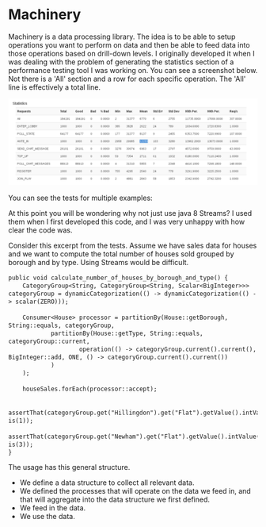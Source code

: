 # Machinery

Machinery is a data processing library.  The idea is to be able to setup operations you want to perform on data and then be able to feed data into those operations based on drill-down levels.  I originally developed it when I was dealing with the problem of generating the statistics section of a performance testing tool I was working on.  You can see a screenshot below.  Not there is a 'All' section and a row for each specific operation.  The 'All' line is effectively a total line.

![statistics screenshot](statistics.png)

You can see the tests for multiple examples:


At this point you will be wondering why not just use java 8 Streams?  I used them when I first developed this code, and I was very unhappy with how clear the code was.  

Consider this excerpt from the tests.  Assume we have sales data for houses and we want to compute the total number of houses sold grouped by borough and by type.  Using Streams would be difficult.  

    public void calculate_number_of_houses_by_borough_and_type() {
        CategoryGroup<String, CategoryGroup<String, Scalar<BigInteger>>> categoryGroup = dynamicCategorization(() -> dynamicCategorization(() -> scalar(ZERO)));

        Consumer<House> processor = partitionBy(House::getBorough, String::equals, categoryGroup,
                partitionBy(House::getType, String::equals, categoryGroup::current,
                        operation(() -> categoryGroup.current().current(), BigInteger::add, ONE, () -> categoryGroup.current().current())
                )
        );

        houseSales.forEach(processor::accept);

        assertThat(categoryGroup.get("Hillingdon").get("Flat").getValue().intValue(), is(1));
        assertThat(categoryGroup.get("Newham").get("Flat").getValue().intValue(), is(3));
    }

The usage has this general structure.
 * We define a data structure to collect all relevant data.
 * We defined the processes that will operate on the data we feed in, and that will aggregate into the data structure we first defined.
 * We feed in the data.
 * We use the data.





